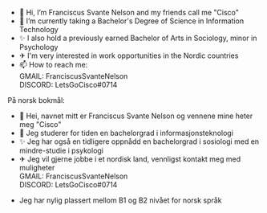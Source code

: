 - 👋 Hi, I’m Franciscus Svante Nelson and my friends call me "Cisco"
- 🌱 I’m currently taking a Bachelor's Degree of Science in Information Technology
- ✨ I also hold a previously earned Bachelor of Arts in Sociology, minor in Psychology
- ✈ I'm very interested in work opportunities in the Nordic countries
- 📫 How to reach me: <br>
GMAIL: FranciscusSvanteNelson <br>
DISCORD: LetsGoCisco#0714

På norsk bokmål: <br> 
- 👋 Hei, navnet mitt er Franciscus Svante Nelson og vennene mine heter meg "Cisco"
- 🌱 Jeg studerer for tiden en bachelorgrad i informasjonsteknologi
- ✨ Jeg har også en tidligere oppnådd en bachelorgrad i sosiologi med en mindre-studie i psykologi 
- ✈  Jeg vil gjerne jobbe i et nordisk land, vennligst kontakt meg med muligheter <br>
GMAIL: FranciscusSvanteNelson <br>
DISCORD: LetsGoCisco#0714
* Jeg har nylig plassert mellom B1 og B2 nivået for norsk språk 




<!---
FranciscusSvanteNelson/FranciscusSvanteNelson is a ✨ special ✨ repository because its `README.md` (this file) appears on your GitHub profile.
You can click the Preview link to take a look at your changes.
--->
